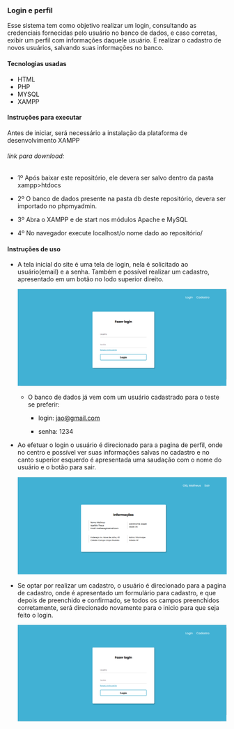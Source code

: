 ### Login e perfil

Esse sistema tem como objetivo realizar um login, consultando as credenciais fornecidas pelo usuário no banco de dados, e caso corretas, exibir um perfil com informações daquele usuário. E realizar o cadastro de novos usuários, salvando suas informações no banco.

#### Tecnologias usadas

- HTML
- PHP
- MYSQL
- XAMPP

#### Instruções para executar

Antes de iniciar, será necessário a instalação da plataforma de desenvolvimento XAMPP

###### link para download:[](https://www.apachefriends.org/pt_br/download.html)

- 1º Após baixar este repositório, ele devera ser salvo dentro da pasta xampp>htdocs

- 2º O banco de dados presente na pasta db deste repositório, devera ser importado no phpmyadmin.

- 3º  Abra o XAMPP e de start nos módulos Apache e MySQL

- 4º No navegador execute localhost/o nome dado ao repositório/

  

#### Instruções de uso

- A tela inicial do site é uma tela de login, nela é solicitado ao usuário(email)  e a senha. Também e possível realizar um cadastro, apresentado em um botão no lodo superior direito.

  <img src="./img/index.PNG" alt="Tela login">

  - O banco de dados já vem com um usuário cadastrado para o teste se preferir:

    - login: jao@gmail.com

    - senha: 1234

      

- Ao efetuar o login o usuário é direcionado para a pagina de perfil, onde no centro e possível ver suas informações salvas no cadastro e no canto superior esquerdo é apresentada uma saudação com o nome do usuário e o botão para sair.

  <img src="./img/perfil.PNG" alt="Tela perfil">

  

- Se optar por realizar um cadastro, o usuário é direcionado para a pagina de cadastro, onde é apresentado um formulário para cadastro, e que depois de preenchido e confirmado, se todos os campos preenchidos corretamente, será direcionado novamente para o inicio para que seja feito o login.

  <img src="./img/index.PNG" alt="Tela cadastro">



